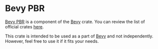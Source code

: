 # Bevy PBR

[Bevy PBR](https://github.com/bevyengine/bevy/tree/main/crates/bevy_pbr)  is a component of the [Bevy](https://crates.io/crates/bevy) crate. You can review the list of official crates [here](https://github.com/bevyengine/bevy/tree/main/crates).

This crate is intended to be used as a part of [Bevy](https://crates.io/crates/bevy) and not independently. However, feel free to use it if it fits your needs.
